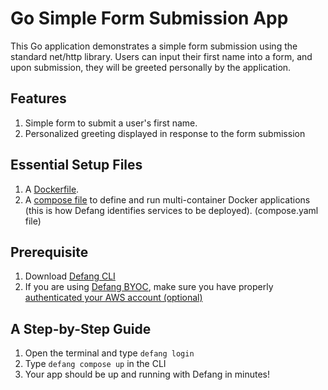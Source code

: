# Go Simple Form Submission App
This Go application demonstrates a simple form submission using the standard net/http library. Users can input their first name into a form, and upon submission, they will be greeted personally by the application.

## Features

1. Simple form to submit a user's first name.
2. Personalized greeting displayed in response to the form submission

## Essential Setup Files
1. A <a href="https://docs.docker.com/develop/develop-images/dockerfile_best-practices/">Dockerfile</a>.
2. A <a href="https://docs.defang.io/docs/concepts/compose">compose file</a> to define and run multi-container Docker applications (this is how Defang identifies services to be deployed). (compose.yaml file)

## Prerequisite
1. Download <a href="https://github.com/DefangLabs/defang">Defang CLI</a>
2. If you are using <a href="https://docs.defang.io/docs/concepts/defang-byoc">Defang BYOC</a>, make sure you have properly <a href="https://docs.aws.amazon.com/cli/latest/userguide/cli-chap-configure.html">authenticated your AWS account (optional)</a>

## A Step-by-Step Guide
1. Open the terminal and type `defang login`
2. Type `defang compose up` in the CLI
3. Your app should be up and running with Defang in minutes!
